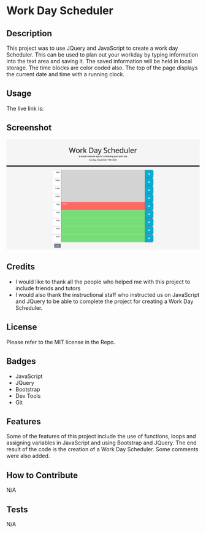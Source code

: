 # Work Day Scheduler

## Description

This project was to use JQuery and JavaScript to create a work day Scheduler.  This can be used to plan out your workday by typing information into the text area and saving it.  The saved information will be held in local storage.  The time blocks are color coded also.  The top of the page displays the current date and time with a running clock.
## Usage

The live link is:

## Screenshot

![Alt text](./assets/images/screenshot-work-day-scheduler.jpg?raw=true "Screenshot")

## Credits

* I would like to thank all the people who helped me with this project to include friends and tutors
* I would also thank the instructional staff who instructed us on JavaScript and JQuery to be able to complete the project for creating a Work Day Scheduler.

## License

Please refer to the MIT license in the Repo.

## Badges

* JavaScript
* JQuery
* Bootstrap
* Dev Tools
* Git

## Features

Some of the features of this project include the use of functions, loops and assigning variables in JavaScript and using Bootstrap and JQuery.  The end result of the code is the creation of a Work Day Scheduler.  Some comments were also added.

## How to Contribute

N/A 

## Tests

N/A 

